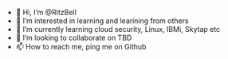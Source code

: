 - 👋 Hi, I’m @RitzBell
- 👀 I’m interested in learning and learining from others
- 🌱 I’m currently learning cloud security, Linux, IBMi, Skytap etc
- 💞️ I’m looking to collaborate on TBD
- 📫 How to reach me, ping me on Github

<!---
RitzBell/RitzBell is a ✨ special ✨ repository because its `README.md` (this file) appears on your GitHub profile.
You can click the Preview link to take a look at your changes.
--->
